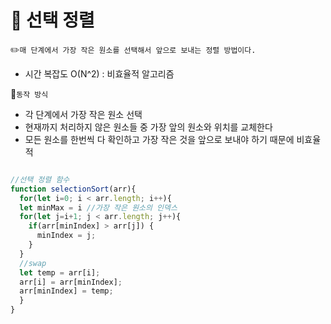 # 🚀 선택 정렬 

✏️`매 단계에서 가장 작은 원소를 선택해서 앞으로 보내는 정렬 방법이다.`
- 시간 복잡도 O(N^2) : 비효율적 알고리즘

📍`동작 방식`
- 각 단계에서 가장 작은 원소 선택
- 현재까지 처리하지 않은 원소들 중 가장 앞의 원소와 위치를 교체한다
- 모든 원소를 한번씩 다 확인하고 가장 작은 것을 앞으로 보내야 하기 때문에 비효율적

```js

//선택 정렬 함수
function selectionSort(arr){
  for(let i=0; i < arr.length; i++){
  let minMax = i //가장 작은 원소의 인덱스
  for(let j=i+1; j < arr.length; j++){
    if(arr[minIndex] > arr[j]) {
      minIndex = j;
    }
  }
  //swap
  let temp = arr[i];
  arr[i] = arr[minIndex];
  arr[minIndex] = temp;
  }
}
```
